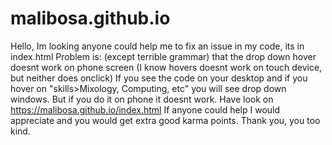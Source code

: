 # malibosa.github.io
Hello, Im looking anyone could help me to fix an issue in my code, 
its in index.html
Problem is: (except terrible grammar) that the drop down hover doesnt work on phone screen
(I know hovers doesnt work on touch device, but neither does onclick) 
If you see the code on your desktop and if you hover on "skills>Mixology, Computing, etc" you will see drop down windows. 
But if you do it on  phone it doesnt work.
Have look on https://malibosa.github.io/index.html
If anyone could help I would appreciate and you would get extra good karma points.
Thank you, you too kind.
